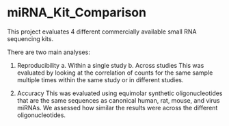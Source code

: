 # miRNA_Kit_Comparison
This project evaluates 4 different commercially available small RNA sequencing kits.

There are two main analyses:

1)	Reproducibility
    a.	Within a single study
    b.	Across studies
This was evaluated by looking at the correlation of counts for the same sample multiple times within the same study or in different studies.

2)	Accuracy
This was evaluated using equimolar synthetic oligonucleotides that are the same sequences as canonical human, rat, mouse, and virus miRNAs. We assessed how similar the results were across the different oligonucleotides.
